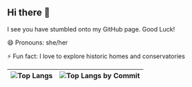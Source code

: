 ## Hi there 👋

I see you have stumbled onto my GitHub page. Good Luck! 

😄 Pronouns: she/her

⚡ Fun fact: I love to explore historic homes and conservatories


| ![Top Langs](http://github-profile-summary-cards.vercel.app/api/cards/repos-per-language?username=mpm2212&theme=tokyonight) | ![Top Langs by Commit](http://github-profile-summary-cards.vercel.app/api/cards/most-commit-language?username=mpm2212&theme=tokyonight) |
|---|---|




<!--
**mpm2212/mpm2212** is a ✨ _special_ ✨ repository because its `README.md` (this file) appears on your GitHub profile.

Here are some ideas to get you started:

- 🔭 I’m currently working on ...
- 🌱 I’m currently learning ...
- 👯 I’m looking to collaborate on ...
- 🤔 I’m looking for help with ...
- 💬 Ask me about ...
- 📫 How to reach me: ...
- 😄 Pronouns: ...
- ⚡ Fun fact: ...
-->
